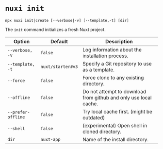 # `nuxi init`

```{bash}
npx nuxi init|create [--verbose|-v] [--template,-t] [dir]
```

The `init` command initializes a fresh Nuxt project.

Option        | Default          | Description
-------------------------|-----------------|------------------
`--verbose, -v` | `false` | Log information about the installation process.
`--template, -t` | `nuxt/starter#v3` | Specify a Git repository to use as a template.
`--force`      | `false` | Force clone to any existing directory.
`--offline`   | `false` | Do not attempt to download from github and only use local cache.
`--prefer-offline` | `false` | Try local cache first. (might be outdated)
`--shell` | `false` | (experimental) Open shell in cloned directory.
`dir` | `nuxt-app` | Name of the install directory.

